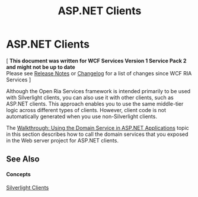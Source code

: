 ﻿---
title: ASP.NET Clients
TOCTitle: ASP.NET Clients
ms:assetid: 57712347-bb20-4e7f-9b54-cfa225790e47
ms:mtpsurl: https://msdn.microsoft.com/en-us/library/Ee707352(v=VS.91)
ms:contentKeyID: 27195660
ms.date: 08/19/2013
mtps_version: v=VS.91
---

# ASP.NET Clients

\[ **This document was written for WCF Services Version 1 Service Pack 2 and might not be up to date** <br />
Please see [Release Notes](https://github.com/OpenRIAServices/OpenRiaServices/releases) or [Changelog](https://github.com/OpenRIAServices/OpenRiaServices/blob/main/Changelog.md) for a list of changes since WCF RIA Services \]

Although the Open Ria Services framework is intended primarily to be used with Silverlight clients, you can also use it with other clients, such as ASP.NET clients. This approach enables you to use the same middle-tier logic across different types of clients. However, client code is not automatically generated when you use non-Silverlight clients.

The [Walkthrough: Using the Domain Service in ASP.NET Applications](./ee807305) topic in this section describes how to call the domain services that you exposed in the Web server project for ASP.NET clients.

## See Also

#### Concepts

[Silverlight Clients](./ee707349)

